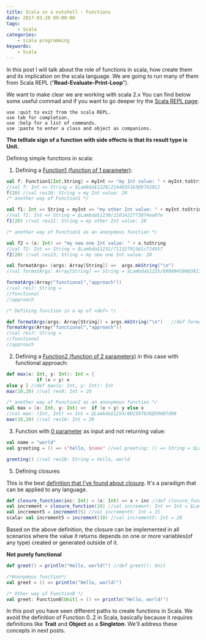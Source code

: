```yaml
---
title: Scala in a nutshell - Functions
date: 2017-03-28 09:00:00
tags:
    - Scala
categories:
    - scala programming 
keywords:
    - Scala
---
```

In this post I will talk about the role of functions in scala, how create them and its implication on the scala language. We are going to run many of them from Scala REPL (“**Read-Evaluate-Print-Loop**”). 

We want to make clear we are working with scala 2.x
You can find below some useful commad and if you want to go deeper try the [Scala REPL page](https://docs.scala-lang.org/overviews/repl/overview.html):  

```
use :quit to exit from the scala REPL.
use tab for completion.
use :help for a list of commands.
use :paste to enter a class and object as companions.
```

**The telltale sign of a function with side effects is that its result type is Unit.** 

Defining simple functions in scala:

1. Defining a [Function1 (function of 1 parameter)](https://www.scala-lang.org/api/2.13.3/scala/Function1.html):

```scala
val f: Function1[Int,String] = myInt => "my Int value: " + myInt.toString
//val f: Int => String = $Lambda$1228/2144835163@9742012
f(20) //val res10: String = my Int value: 20
/* another way of Function1 */

val f1: Int => String = myInt => "my other Int value: " + myInt.toString
//val f1: Int => String = $Lambda$1230/2101422773@74ee07e
f1(20) //val res11: String = my other Int value: 20

/* another way of Function1 as an anonymous function */

val f2 = (x: Int) => "my new one Int value: " + x.toString
//val f2: Int => String = $Lambda$1232/711327915@1c724957
f2(20) //val res13: String = my new one Int value: 20

val formatArgs= (args: Array[String]) =>  args.mkString("\n") 
//val formatArgs: Array[String] => String = $Lambda$1235/699894580@3817d886

formatArgs(Array("functional","approach")) 
//val res7: String =
//functional
//approach

/* Defining function in a ay of <def> */

def formatArgs(args: Array[String]) = args.mkString("\n") 	//def formatArgs(args: Array[String]): String
formatArgs(Array("functional","approach")) 
//val res7: String =
//functional
//approach
```

2. Defining a [Function2 (function of 2 parameters)](https://www.scala-lang.org/api/2.13.3/scala/Function2.html) in this case with functional approach:

```scala
def max(x: Int, y: Int): Int = {
           if (x > y) x
else y } //def max(x: Int, y: Int): Int
max(10,20) //val res0: Int = 20

/* another way of Function2 as an anonymous function */
val max = (x: Int, y: Int) =>  if (x < y) y else x
//val max: (Int, Int) => Int = $Lambda$1254/801597836@5960fd98
max(10,20) //val res16: Int = 20
```

3. Function with [0 parameter](https://www.scala-lang.org/api/2.13.x/scala/Function0.html) as input and not returning value:

```scala
val name = "world"
val greeting = () => s"hello, $name" //val greeting: () => String = $Lambda$1259/1959562325@64b05928 

greeting() //val res18: String = hello, world
```

5. Defining closures

This is the best [definition that I've found about closure](https://gist.github.com/ldipotetjob/08b41957431ec9014d02ac1c5e7eed23). It's a paradigm that can be applied to any language.

```scala
def closure_function(inc: Int) = (x: Int) => x + inc //def closure_function(inc: Int): Int => Int
val increment = closure_function(10) //val increment: Int => Int = $Lambda$1140/653292129@2b55ea4d
val increment5 = increment(5) //val increment5: Int = 15
scala> val increment5 = increment(10) //val increment5: Int = 20
```
Based on the above definition, the closure can be implemented in all scenarios where the value it returns depends on one or more variables(of any type) created or generated outside of it.

**Not purely functional**

```scala
def greet() = println("Hello, world!") //def greet(): Unit

/*Anonymous function*/
val greet = () => println("Hello, world!")

/* Other way of Function0 */
val greet: Function0[Unit] = () => println("Hello, world!")
```
 In this post you have seen different paths to create functions in Scala. We avoid the definition of Function 0..2 in Scala, basically because it requires definitions like **Trait** and **Object** as a **Singleton**.  We'll address these concepts in next posts. 